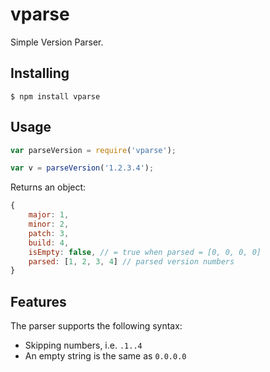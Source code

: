 # vparse

Simple Version Parser.

## Installing

```
$ npm install vparse
```

## Usage

```js
var parseVersion = require('vparse');

var v = parseVersion('1.2.3.4');
```
Returns an object:
```js
{
    major: 1,
    minor: 2,
    patch: 3,
    build: 4,
    isEmpty: false, // = true when parsed = [0, 0, 0, 0]
    parsed: [1, 2, 3, 4] // parsed version numbers
}
```

## Features

The parser supports the following syntax:

* Skipping numbers, i.e. `.1..4`
* An empty string is the same as `0.0.0.0`
